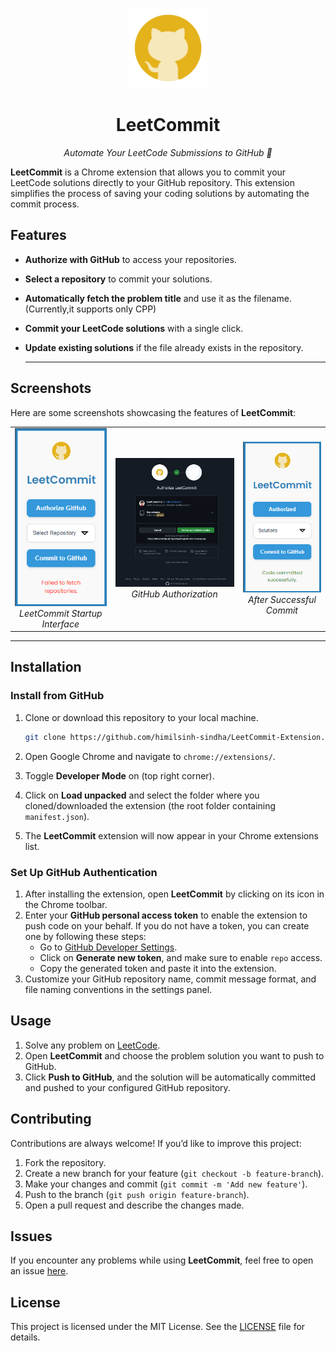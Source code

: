 <p align="center">
  <img alt="" src="./images/icon128.png" width="128" height="128"/>
<h1 align="center">LeetCommit</h1>
<p align="center">
  <i>Automate Your LeetCode Submissions to GitHub 🚀</i>
</p>


**LeetCommit** is a Chrome extension that allows you to commit your LeetCode solutions directly to your GitHub repository. This extension simplifies the process of saving your coding solutions by automating the commit process.

## Features

- **Authorize with GitHub** to access your repositories.
- **Select a repository** to commit your solutions.
- **Automatically fetch the problem title** and use it as the filename. (Currently,it supports only CPP)
- **Commit your LeetCode solutions** with a single click.
- **Update existing solutions** if the file already exists in the repository.

  ---

## Screenshots

Here are some screenshots showcasing the features of **LeetCommit**:

<table align="center">
  <tr>
    <td align="center">
      <img alt="LeetCommit Dashboard" src="./images/startup.png" width="150" style="max-width: 100%; height: auto;"/>
      <br/>
      <i>LeetCommit Startup Interface</i>
    </td>
    <td align="center">
      <img alt="LeetCommit Authorization" src="./images/permission.png" width="265" style="max-width: 100%; height: auto;"/>
      <br/>
      <i>GitHub Authorization</i>
    </td>
    <td align="center">
      <img alt="LeetCommit Success Message" src="./images/commitsuccess.png" width="150" style="max-width: 100%; height: auto;"/>
      <br/>
      <i>After Successful Commit</i>
    </td>
  </tr>
</table>



---

## Installation

### Install from GitHub

1. Clone or download this repository to your local machine.

   ```bash
   git clone https://github.com/himilsinh-sindha/LeetCommit-Extension.git
   ```

2. Open Google Chrome and navigate to `chrome://extensions/`.

3. Toggle **Developer Mode** on (top right corner).

4. Click on **Load unpacked** and select the folder where you cloned/downloaded the extension (the root folder containing `manifest.json`).

5. The **LeetCommit** extension will now appear in your Chrome extensions list.

### Set Up GitHub Authentication

1. After installing the extension, open **LeetCommit** by clicking on its icon in the Chrome toolbar.
2. Enter your **GitHub personal access token** to enable the extension to push code on your behalf. If you do not have a token, you can create one by following these steps:
   - Go to [GitHub Developer Settings](https://github.com/settings/tokens).
   - Click on **Generate new token**, and make sure to enable `repo` access.
   - Copy the generated token and paste it into the extension.
3. Customize your GitHub repository name, commit message format, and file naming conventions in the settings panel.

## Usage

1. Solve any problem on [LeetCode](https://leetcode.com).
2. Open **LeetCommit** and choose the problem solution you want to push to GitHub.
3. Click **Push to GitHub**, and the solution will be automatically committed and pushed to your configured GitHub repository.

## Contributing

Contributions are always welcome! If you’d like to improve this project:

1. Fork the repository.
2. Create a new branch for your feature (`git checkout -b feature-branch`).
3. Make your changes and commit (`git commit -m 'Add new feature'`).
4. Push to the branch (`git push origin feature-branch`).
5. Open a pull request and describe the changes made.

## Issues

If you encounter any problems while using **LeetCommit**, feel free to open an issue [here](https://github.com/himilsinh-sindha/LeetCommit-Extension/issues).

## License

This project is licensed under the MIT License. See the [LICENSE](https://github.com/himilsinh-sindha/LeetCommit-Extension/blob/main/LICENSE) file for details.

